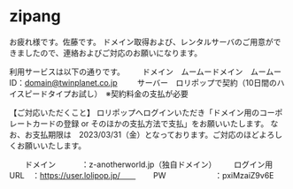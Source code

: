 # zipang
お疲れ様です。佐藤です。
ドメイン取得および、レンタルサーバのご用意ができましたので、連絡およびご対応のお願いになります。

利用サービスは以下の通りです。
　　ドメイン　ムームードメイン　ムームーID：domain@twinplanet.co.jp
　　
サーバー　ロリポップで契約（10日間のハイスピードタイプお試し）　※契約料金の支払が必要

【ご対応いただくこと】
ロリポップへログインいただき「ドメイン用のコーポレートカードの登録 or そのほかの支払方法で支払」をお願いいたします。
なお、お支払期限は　2023/03/31（金）となっております。ご対応のほどよろしくお願いいたします。

　　ドメイン　　　   ：z-anotherworld.jp（独自ドメイン）
　　ログイン用URL　：https://user.lolipop.jp/　　
　　PW　　　　　　 ：pxiMzaiZ9v6E